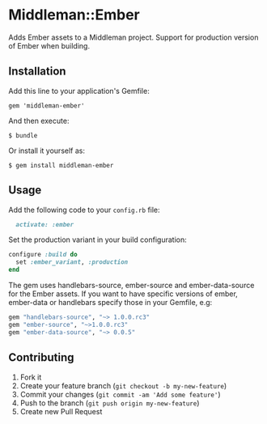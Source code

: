 # Middleman::Ember

Adds Ember assets to a Middleman project. Support for production version of Ember when building.

## Installation

Add this line to your application's Gemfile:

    gem 'middleman-ember'

And then execute:

    $ bundle

Or install it yourself as:

    $ gem install middleman-ember

## Usage

Add the following code to your `config.rb` file:
```ruby
  activate: :ember
```

Set the production variant in your build configuration:
```ruby
configure :build do
  set :ember_variant, :production
end
```

The gem uses handlebars-source, ember-source and ember-data-source for the Ember assets. If you want to have specific versions of ember, ember-data or handlebars specify those in your Gemfile, e.g:

```ruby
gem "handlebars-source", "~> 1.0.0.rc3"
gem "ember-source", "~>1.0.0.rc3"
gem "ember-data-source", "~> 0.0.5"

```

## Contributing

1. Fork it
2. Create your feature branch (`git checkout -b my-new-feature`)
3. Commit your changes (`git commit -am 'Add some feature'`)
4. Push to the branch (`git push origin my-new-feature`)
5. Create new Pull Request
